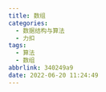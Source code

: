 ```yaml
---
title: 数组
categories:
  - 数据结构与算法
  - 力扣
tags:
  - 算法
  - 数组
abbrlink: 340249a9
date: 2022-06-20 11:24:49
---
```

